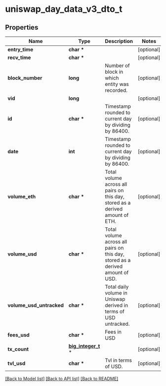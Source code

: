 # uniswap_day_data_v3_dto_t

## Properties
Name | Type | Description | Notes
------------ | ------------- | ------------- | -------------
**entry_time** | **char \*** |  | [optional] 
**recv_time** | **char \*** |  | [optional] 
**block_number** | **long** | Number of block in which entity was recorded. | [optional] 
**vid** | **long** |  | [optional] 
**id** | **char \*** | Timestamp rounded to current day by dividing by 86400. | [optional] 
**date** | **int** | Timestamp rounded to current day by dividing by 86400. | [optional] 
**volume_eth** | **char \*** | Total volume across all pairs on this day, stored as a derived amount of ETH. | [optional] 
**volume_usd** | **char \*** | Total volume across all pairs on this day, stored as a derived amount of USD. | [optional] 
**volume_usd_untracked** | **char \*** | Total daily volume in Uniswap derived in terms of USD untracked. | [optional] 
**fees_usd** | **char \*** | Fees in USD | [optional] 
**tx_count** | [**big_integer_t**](big_integer.md) \* |  | [optional] 
**tvl_usd** | **char \*** | Tvl in terms of USD. | [optional] 

[[Back to Model list]](../README.md#documentation-for-models) [[Back to API list]](../README.md#documentation-for-api-endpoints) [[Back to README]](../README.md)


